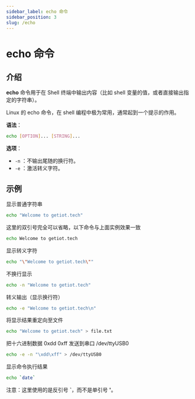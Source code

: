 ```yaml
---
sidebar_label: echo 命令
sidebar_position: 3
slug: /echo
---
```


# echo 命令



## 介绍

**echo** 命令用于在 Shell 终端中输出内容（比如 shell 变量的值，或者直接输出指定的字符串）。

Linux 的 echo 命令，在 shell 编程中极为常用，通常起到一个提示的作用。

**语法**：

```bash
echo [OPTION]... [STRING]...
```

**选项**：

- `-n` ：不输出尾随的换行符。
- `-e` ：激活转义字符。



## 示例

显示普通字符串

```bash
echo "Welcome to getiot.tech"
```

这里的双引号完全可以省略，以下命令与上面实例效果一致

```bash
echo Welcome to getiot.tech
```

显示转义字符

```bash
echo "\"Welcome to getiot.tech\""
```

不换行显示

```bash
echo -n "Welcome to getiot.tech"
```

转义输出（显示换行符）

```bash
echo -e "Welcome to getiot.tech\n"
```

将显示结果重定向至文件

```bash
echo "Welcome to getiot.tech" > file.txt
```

把十六进制数据 0xdd 0xff 发送到串口 /dev/ttyUSB0

```bash
echo -e -n "\xdd\xff" > /dev/ttyUSB0
```

显示命令执行结果

```bash
echo `date`
```

注意：这里使用的是反引号 **`**，而不是单引号 **'**。

